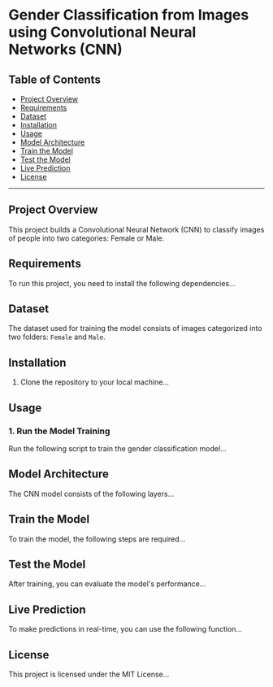 # Gender Classification from Images using Convolutional Neural Networks (CNN)

## Table of Contents

- [Project Overview](#project-overview)
- [Requirements](#requirements)
- [Dataset](#dataset)
- [Installation](#installation)
- [Usage](#usage)
- [Model Architecture](#model-architecture)
- [Train the Model](#train-the-model)
- [Test the Model](#test-the-model)
- [Live Prediction](#live-prediction)
- [License](#license)

---

## Project Overview
This project builds a Convolutional Neural Network (CNN) to classify images of people into two categories: Female or Male.

## Requirements
To run this project, you need to install the following dependencies...

## Dataset
The dataset used for training the model consists of images categorized into two folders: `Female` and `Male`.

## Installation
1. Clone the repository to your local machine...
   
## Usage
### 1. Run the Model Training
Run the following script to train the gender classification model...

## Model Architecture
The CNN model consists of the following layers...

## Train the Model
To train the model, the following steps are required...

## Test the Model
After training, you can evaluate the model's performance...

## Live Prediction
To make predictions in real-time, you can use the following function...

## License
This project is licensed under the MIT License...
